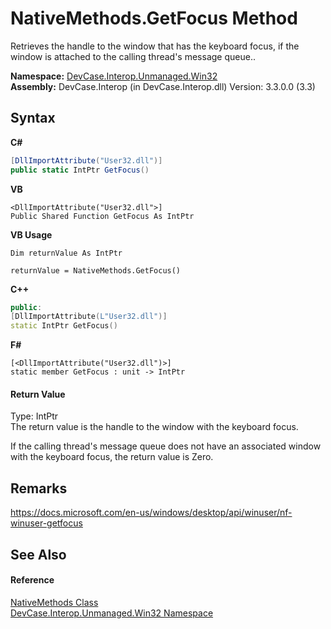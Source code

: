 # NativeMethods.GetFocus Method 
 

Retrieves the handle to the window that has the keyboard focus, if the window is attached to the calling thread's message queue..

**Namespace:**&nbsp;<a href="N_DevCase_Interop_Unmanaged_Win32">DevCase.Interop.Unmanaged.Win32</a><br />**Assembly:**&nbsp;DevCase.Interop (in DevCase.Interop.dll) Version: 3.3.0.0 (3.3)

## Syntax

**C#**<br />
``` C#
[DllImportAttribute("User32.dll")]
public static IntPtr GetFocus()
```

**VB**<br />
``` VB
<DllImportAttribute("User32.dll">]
Public Shared Function GetFocus As IntPtr
```

**VB Usage**<br />
``` VB Usage
Dim returnValue As IntPtr

returnValue = NativeMethods.GetFocus()
```

**C++**<br />
``` C++
public:
[DllImportAttribute(L"User32.dll")]
static IntPtr GetFocus()
```

**F#**<br />
``` F#
[<DllImportAttribute("User32.dll")>]
static member GetFocus : unit -> IntPtr 

```


#### Return Value
Type: IntPtr<br />The return value is the handle to the window with the keyboard focus. 

 If the calling thread's message queue does not have an associated window with the keyboard focus, the return value is Zero.

## Remarks
<a href="https://docs.microsoft.com/en-us/windows/desktop/api/winuser/nf-winuser-getfocus" target="_blank">https://docs.microsoft.com/en-us/windows/desktop/api/winuser/nf-winuser-getfocus</a>

## See Also


#### Reference
<a href="T_DevCase_Interop_Unmanaged_Win32_NativeMethods">NativeMethods Class</a><br /><a href="N_DevCase_Interop_Unmanaged_Win32">DevCase.Interop.Unmanaged.Win32 Namespace</a><br />